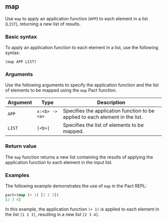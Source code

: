 ## map

Use `map` to apply an application function (`APP`) to each element in a list (`LIST`), returning a new list of results.

### Basic syntax

To apply an application function to each element in a list, use the following syntax:

`(map APP LIST)`

### Arguments

Use the following arguments to specify the application function and the list of elements to be mapped using the `map` Pact function.

| Argument | Type | Description |
| --- | --- | --- |
| `APP` | `x:<b> -> <a>` | Specifies the application function to be applied to each element in the list. |
| `LIST` | `[<b>]` | Specifies the list of elements to be mapped. |

### Return value

The `map` function returns a new list containing the results of applying the application function to each element in the input list.

### Examples

The following example demonstrates the use of `map` in the Pact REPL:

```lisp
pact>(map (+ 1) [1 2 3])
[2 3 4]
```

In this example, the application function `(+ 1)` is applied to each element in the list `[1 2 3]`, resulting in a new list `[2 3 4]`.
